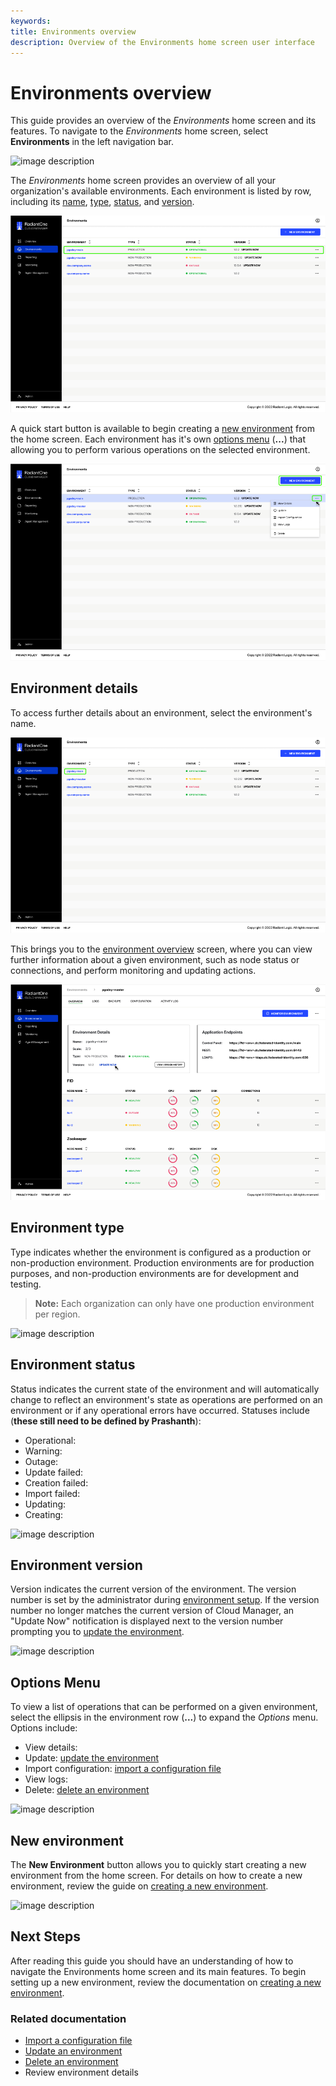 ```yaml
---
keywords:
title: Environments overview
description: Overview of the Environments home screen user interface
---
```

# Environments overview

This guide provides an overview of the *Environments* home screen and its features. To navigate to the *Environments* home screen, select **Environments** in the left navigation bar.

![image description](environments/environments-overview/images/env-left-nav.png)

The *Environments* home screen provides an overview of all your organization's available environments. Each environment is listed by row, including its [name](#environment-details), [type](#environment-type), [status](#environment-status), and [version](#environment-version).

![image description](images/environment-row.png)

A quick start button is available to begin creating a [new environment](#new-environment) from the home screen. Each environment has it's own [options menu](#options-menu) (**...**) that allowing you to perform various operations on the selected environment.

![image description](images/newenv-options.png)

## Environment details

To access further details about an environment, select the environment's name. 

![image description](images/env-name.png)

This brings you to the [environment overview](../environment-details/environment-details-ui) screen, where you can view further information about a given environment, such as node status or connections, and perform monitoring and updating actions.

![image description](images/env-details-home.png)
  
## Environment type

Type indicates whether the environment is configured as a production or non-production environment. Production environments are for production purposes, and non-production environments are for development and testing.

> **Note:** Each organization can only have one production environment per region.

![image description](environments/environments-overview/images/env-type.png)

## Environment status

Status indicates the current state of the environment and will automatically change to reflect an environment's state as operations are performed on an environment or if any operational errors have occurred. Statuses include (**these still need to be defined by Prashanth**):

- Operational:
- Warning:
- Outage:
- Update failed:
- Creation failed:
- Import failed:
- Updating:
- Creating:

![image description](environments/environments-overview/images/env-status.png)

## Environment version

Version indicates the current version of the environment. The version number is set by the administrator during [environment setup](create-an-environment.md). If the version number no longer matches the current version of Cloud Manager, an "Update Now" notification is displayed next to the version number prompting you to [update the environment](update-an-environment.md).

![image description](environments/environments-overview/images/env-version.png)

## Options Menu

To view a list of operations that can be performed on a given environment, select the ellipsis in the environment row (**...**) to expand the *Options* menu. Options include:

- View details:
- Update: [update the environment](update-an-environment.md)
- Import configuration: [import a configuration file](import-configuration-file.md)
- View logs:
- Delete: [delete an environment](delete-an-environment.md)

![image description](environments/environments-overview/images/options-expanded.png)

## New environment

The **New Environment** button allows you to quickly start creating a new environment from the home screen. For details on how to create a new environment, review the guide on [creating a new environment](create-an-environment.md).

![image description](environments/environments-overview/images/new-env-button.png)

## Next Steps

After reading this guide you should have an understanding of how to navigate the Environments home screen and its main features. To begin setting up a new environment, review the documentation on [creating a new environment](create-an-environment.md).

### Related documentation

- [Import a configuration file](import-configuration-file.md)
- [Update an environment](update-an-environment.md)
- [Delete an environment](delete-an-environment)
- Review environment details

